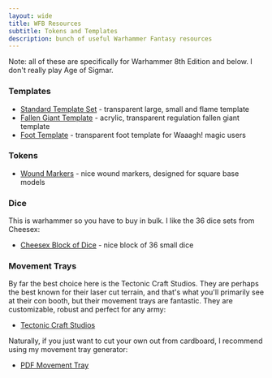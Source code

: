 ```yaml
---
layout: wide
title: WFB Resources
subtitle: Tokens and Templates
description: bunch of useful Warhammer Fantasy resources
---
```


Note: all of these are specifically for Warhammer 8th Edition and below. I don't really play Age of Sigmar.

### Templates 

- [Standard Template Set](https://www.etsy.com/listing/448960958/warhammer-tournament-series-standard) - transparent large, small and flame template
- [Fallen Giant Template](https://ironheartartisans.com/shop/fallen-giant-template/) - acrylic, transparent regulation fallen giant template
- [Foot Template](https://ironheartartisans.com/shop/da-big-foot-template/) - transparent foot template for Waaagh! magic users

### Tokens

- [Wound Markers](https://ironheartartisans.com/shop/acrylic-wound-markers-set/) - nice wound markers, designed for square base models

### Dice

This is warhammer so you have to buy in bulk. I like the 36 dice sets from Cheesex:

- [Cheesex Block of Dice](https://amzn.to/2RsjMVe) - nice block of 36 small dice

### Movement Trays

By far the best choice here is the Tectonic Craft Studios. They are perhaps the best known for their laser cut terrain, and that's what you'll primarily see at their con booth, but their movement trays are fantastic. They are customizable, robust and perfect for any army:

- [Tectonic Craft Studios](https://tectoniccraftstudios.com/collections/movement-trays)

Naturally, if you just want to cut your own out from cardboard, I recommend using my movement tray generator:

- [PDF Movement Tray](http://pdfmovementtray.com)

